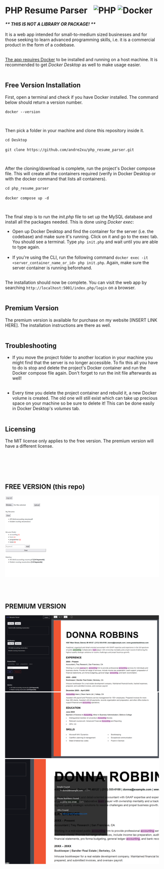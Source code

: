# PHP Resume Parser &nbsp; ![PHP](https://img.shields.io/badge/php-%23777BB4.svg?style=for-the-badge&logo=php&logoColor=white) ![Docker](https://img.shields.io/badge/docker-%230db7ed.svg?style=for-the-badge&logo=docker&logoColor=white)<br>

***\*\* THIS IS NOT A LIBRARY OR PACKAGE! \*\****<br><br>
It is a web app intended for small-to-medium sized businesses and for those seeking to learn advanced programming skills, i.e. it is a commercial product in the form of a codebase.
<br><br>

<ins>The app requires Docker</ins> to be installed and running on a host machine. It is recommended to get *Docker Desktop* as well to make usage easier.
<br><br>

## Free Version Installation
First, open a terminal and check if you have Docker installed. The command below should return a version number.
```
docker --version
```
<br>

Then pick a folder in your machine and clone this repository inside it.
```
cd Desktop

git clone https://github.com/andre2xu/php_resume_parser.git
```
<br>

After the cloning/download is complete, run the project's Docker compose file. This will create all the containers required (verify in Docker Desktop or with the docker command that lists all containers).
```
cd php_resume_parser

docker compose up -d
```
<br>

The final step is to run the *init.php* file to set up the MySQL database and install all the packages needed. This is done using *Docker exec*:

- Open up Docker Desktop and find the container for the server (i.e. the codebase) and make sure it's running. Click on it and go to the exec tab. You should see a terminal. Type `php init.php` and wait until you are able to type again.
<br><br>
- If you're using the CLI, run the following command `docker exec -it <server_container_name_or_id> php init.php`. Again, make sure the server container is running beforehand.
<br><br>

The installation should now be complete. You can visit the web app by searching `http://localhost:5001/index.php/login` on a browser.
<br><br>

## Premium Version
The premium version is available for purchase on my website [INSERT LINK HERE]. The installation instructions are there as well.
<br><br>

## Troubleshooting
- If you move the project folder to another location in your machine you might find that the server is no longer accessible. To fix this all you have to do is stop and delete the project's Docker container and run the Docker compose file again. Don't forget to run the init file afterwards as well!
<br><br>

- Every time you delete the project container and rebuild it, a new Docker volume is created. The old one will still exist which can take up precious space on your machine so be sure to delete it! This can be done easily in Docker Desktop's *volumes* tab.
<br><br>

## Licensing
The MIT license only applies to the free version. The premium version will have a different license.

<br><br><br><br>

## FREE VERSION (this repo)
![Free Version Dashboard](./demo/free%20version%20dashboard.png)
<br><br><br><br>

## PREMIUM VERSION
![Premium Version Dashboard 1](./demo/premium%20version%20dashboard%201.png)
![Premium Version Dashboard 2](./demo/premium%20version%20dashboard%202.png)
![Premium Version Dashboard 3](./demo/premium%20version%20dashboard%203.png)